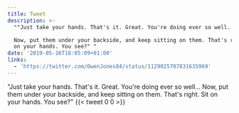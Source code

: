```yaml
---
title: Tweet
description: >-
  ""Just take your hands. That's it. Great. You're doing ever so well...

  Now, put them under your backside, and keep sitting on them. That's right. Sit
  on your hands. You see?" "
date: '2019-05-16T18:05:09+01:00'
links:
  - 'https://twitter.com/OwenJones84/status/1129025707831635969'
---
```

"Just take your hands. That's it. Great. You're doing ever so well...
Now, put them under your backside, and keep sitting on them. That's right. Sit on your hands. You see?" 
      {{< tweet 0 0 >}}
    
